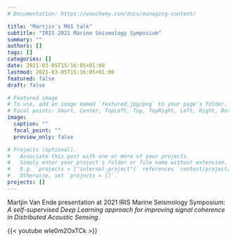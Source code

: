 ```yaml
---
# Documentation: https://wowchemy.com/docs/managing-content/

title: "Martjin's MSS talk"
subtitle: "IRIS 2021 Marine Seismology Symposium"
summary: ""
authors: []
tags: []
categories: []
date: 2021-03-05T15:16:05+01:00
lastmod: 2021-03-05T15:16:05+01:00
featured: false
draft: false

# Featured image
# To use, add an image named `featured.jpg/png` to your page's folder.
# Focal points: Smart, Center, TopLeft, Top, TopRight, Left, Right, BottomLeft, Bottom, BottomRight.
image:
  caption: ""
  focal_point: ""
  preview_only: false

# Projects (optional).
#   Associate this post with one or more of your projects.
#   Simply enter your project's folder or file name without extension.
#   E.g. `projects = ["internal-project"]` references `content/project/deep-learning/index.md`.
#   Otherwise, set `projects = []`.
projects: []
---
```


Martjin Van Ende presentation at 2021 IRIS Marine Seismology Symposium: _A self-supervised Deep Learning approach for improving signal coherence in Distributed Acoustic Sensing_.

{{< youtube wIe0m2OxTCk >}}
